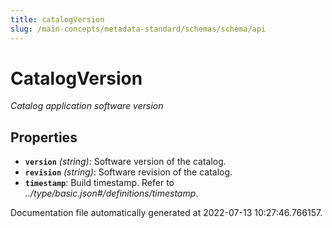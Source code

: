 ```yaml
---
title: catalogVersion
slug: /main-concepts/metadata-standard/schemas/schema/api
---
```


# CatalogVersion

*Catalog application software version*

## Properties

- **`version`** *(string)*: Software version of the catalog.
- **`revision`** *(string)*: Software revision of the catalog.
- **`timestamp`**: Build timestamp. Refer to *../type/basic.json#/definitions/timestamp*.


Documentation file automatically generated at 2022-07-13 10:27:46.766157.
